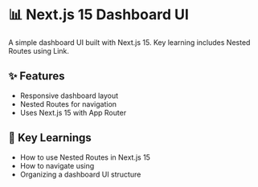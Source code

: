 # 📊 Next.js 15 Dashboard UI
A simple dashboard UI built with Next.js 15. Key learning includes Nested Routes using Link.

## ✨ Features
- Responsive dashboard layout
- Nested Routes for navigation
- Uses Next.js 15 with App Router

## 🔑 Key Learnings
- How to use Nested Routes in Next.js 15
- How to navigate using <Link>
- Organizing a dashboard UI structure
